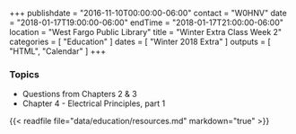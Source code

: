 +++
publishdate = "2016-11-10T00:00:00-06:00"
contact = "W0HNV"
date = "2018-01-17T19:00:00-06:00"
endTime = "2018-01-17T21:00:00-06:00"
location = "West Fargo Public Library"
title = "Winter Extra Class Week 2"
categories = [ "Education" ]
dates = [ "Winter 2018 Extra" ]
outputs = [ "HTML", "Calendar" ]
+++

### Topics

* Questions from Chapters 2 & 3
* Chapter 4 - Electrical Principles, part 1

{{< readfile file="data/education/resources.md" markdown="true" >}}
